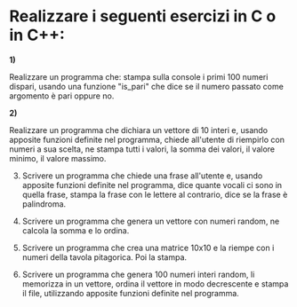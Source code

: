 # Realizzare i seguenti esercizi in C o in C++:

<b>1)</b><p>Realizzare un programma che: stampa sulla console i primi 100 numeri dispari, usando una funzione "is_pari" che dice se il numero passato come argomento è pari oppure no.</p>

<b>2)</b> <p>Realizzare un programma che dichiara un vettore di 10 interi e, usando apposite funzioni definite nel programma, chiede all'utente di riempirlo con numeri a sua scelta, ne stampa tutti i valori, la somma dei valori, il valore minimo, il valore massimo. </p>

3) Scrivere un programma che chiede una frase all'utente e, usando apposite funzioni definite nel programma, dice quante vocali ci sono in quella frase, stampa la frase con le lettere al contrario, dice se la frase è palindroma.

4) Scrivere un programma che genera un vettore con numeri random, ne calcola la somma e lo ordina.

5) Scrivere un programma che crea una matrice 10x10 e la riempe con i numeri della tavola pitagorica. Poi la stampa.

6) Scrivere un programma che genera 100 numeri interi random, li memorizza in un vettore, ordina il vettore in modo decrescente e stampa il file, utilizzando apposite funzioni definite nel programma.
